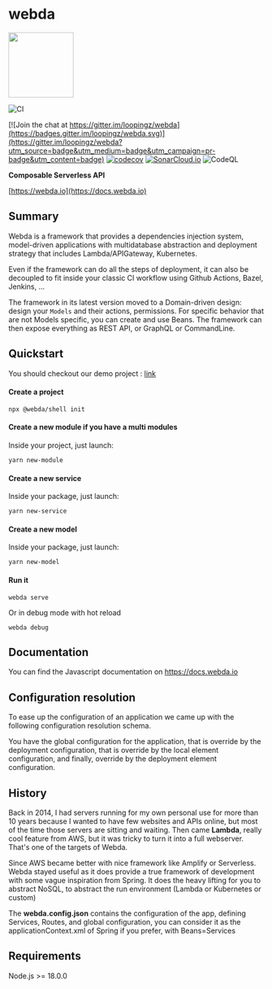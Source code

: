 # webda

<img src="https://webda.io/images/webda.svg" width="128" />

![CI](https://github.com/loopingz/webda.io/workflows/CI/badge.svg)

[![Join the chat at https://gitter.im/loopingz/webda](https://badges.gitter.im/loopingz/webda.svg)](https://gitter.im/loopingz/webda?utm_source=badge&utm_medium=badge&utm_campaign=pr-badge&utm_content=badge)
[![codecov](https://codecov.io/gh/loopingz/webda.io/branch/main/graph/badge.svg?token=8N9DNM3K3O)](https://codecov.io/gh/loopingz/webda.io)
[![SonarCloud.io](https://sonarcloud.io/api/project_badges/measure?project=loopingz_webda.io&metric=alert_status)](https://sonarcloud.io/summary/new_code?id=loopingz_webda.io)
![CodeQL](https://github.com/loopingz/webda.io/workflows/CodeQL/badge.svg)

**Composable Serverless API**

[https://webda.io](https://docs.webda.io)

## Summary

Webda is a framework that provides a dependencies injection system, model-driven applications with multidatabase abstraction and deployment strategy that includes Lambda/APIGateway, Kubernetes.

Even if the framework can do all the steps of deployment, it can also be decoupled to fit inside your classic CI workflow using Github Actions, Bazel, Jenkins, ...

The framework in its latest version moved to a Domain-driven design: design your `Models` and their actions, permissions. For specific behavior that are not Models specific, you can create and use Beans. The framework can then expose everything as REST API, or GraphQL or CommandLine.

## Quickstart

You should checkout our demo project : [link](https://github.com/loopingz/webda.io/sample-app/)

#### Create a project

```
npx @webda/shell init
```

#### Create a new module if you have a multi modules

Inside your project, just launch:

```
yarn new-module
```

#### Create a new service

Inside your package, just launch:

```
yarn new-service
```

#### Create a new model

Inside your package, just launch:

```
yarn new-model
```

#### Run it

```
webda serve
```

Or in debug mode with hot reload

```
webda debug
```

## Documentation

You can find the Javascript documentation on https://docs.webda.io

## Configuration resolution

To ease up the configuration of an application we came up with the following configuration resolution schema.

You have the global configuration for the application, that is override by the deployment configuration, that is override by the local element configuration, and finally, override by the deployment element configuration.

## History

Back in 2014, I had servers running for my own personal use for more than 10 years because I wanted to have few websites and APIs online, but most of the time those servers are sitting and waiting. Then came **Lambda**, really cool feature from AWS, but it was tricky to turn it into a full webserver. That's one of the targets of Webda.

Since AWS became better with nice framework like Amplify or Serverless. Webda stayed useful as it does provide a true framework of development with some vague inspiration from Spring. It does the heavy lifting for you to abstract NoSQL, to abstract the run environment (Lambda or Kubernetes or custom)

The **webda.config.json** contains the configuration of the app, defining Services, Routes, and global configuration, you can consider it as the applicationContext.xml of Spring if you prefer, with Beans=Services

## Requirements

Node.js >= 18.0.0

